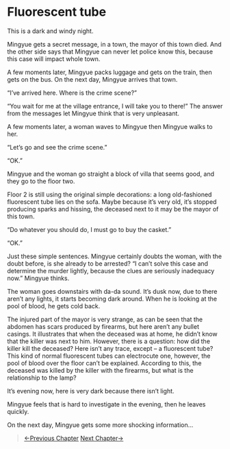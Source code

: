 # Fluorescent tube

This is a dark and windy night.

Mingyue gets a secret message, in a town, the mayor of this town died. And the other side says that Mingyue can never let police know this, because this case will impact whole town.

A few moments later, Mingyue packs luggage and gets on the train, then gets on the bus. On the next day, Mingyue arrives that town.

“I’ve arrived here. Where is the crime scene?”

“You wait for me at the village entrance, I will take you to there!” The answer from the messages let Mingyue think that is very unpleasant.

A few moments later, a woman waves to Mingyue then Mingyue walks to her.

“Let’s go and see the crime scene.”

“OK.”

Mingyue and the woman go straight a block of villa that seems good, and they go to the floor two.

Floor 2 is still using the original simple decorations: a long old-fashioned fluorescent tube lies on the sofa. Maybe because it’s very old, it’s stopped producing sparks and hissing, the deceased next to it may be the mayor of this town.

“Do whatever you should do, I must go to buy the casket.”

“OK.”

Just these simple sentences. Mingyue certainly doubts the woman, with the doubt before, is she already to be arrested? “I can’t solve this case and determine the murder lightly, because the clues are seriously inadequacy now.” Mingyue thinks.

The woman goes downstairs with da-da sound. It’s dusk now, due to there aren’t any lights, it starts becoming dark around. When he is looking at the pool of blood, he gets cold back.

The injured part of the mayor is very strange, as can be seen that the abdomen has scars produced by firearms, but here aren’t any bullet casings. It illustrates that when the deceased was at home, he didn’t know that the killer was next to him. However, there is a question: how did the killer kill the deceased? Here isn’t any trace, except – a fluorescent tube? This kind of normal fluorescent tubes can electrocute one, however, the pool of blood over the floor can’t be explained. According to this, the deceased was killed by the killer with the firearms, but what is the relationship to the lamp?

It’s evening now, here is very dark because there isn’t light.

Mingyue feels that is hard to investigate in the evening, then he leaves quickly.

On the next day, Mingyue gets some more shocking information…

> [←Previous Chapter](/detective/part3/chapter4.md)  [Next Chapter→](/detective/part4/chapter2.md)
